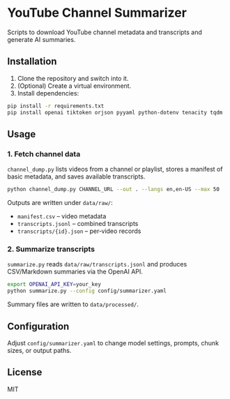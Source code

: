 # YouTube Channel Summarizer

Scripts to download YouTube channel metadata and transcripts and generate AI summaries.

## Installation

1. Clone the repository and switch into it.
2. (Optional) Create a virtual environment.
3. Install dependencies:

```bash
pip install -r requirements.txt
pip install openai tiktoken orjson pyyaml python-dotenv tenacity tqdm
```

## Usage

### 1. Fetch channel data

`channel_dump.py` lists videos from a channel or playlist, stores a manifest of basic metadata, and saves available transcripts.

```bash
python channel_dump.py CHANNEL_URL --out . --langs en,en-US --max 50
```

Outputs are written under `data/raw/`:

- `manifest.csv` – video metadata
- `transcripts.jsonl` – combined transcripts
- `transcripts/{id}.json` – per‑video records

### 2. Summarize transcripts

`summarize.py` reads `data/raw/transcripts.jsonl` and produces CSV/Markdown summaries via the OpenAI API.

```bash
export OPENAI_API_KEY=your_key
python summarize.py --config config/summarizer.yaml
```

Summary files are written to `data/processed/`.

## Configuration

Adjust `config/summarizer.yaml` to change model settings, prompts, chunk sizes, or output paths.

## License

MIT

